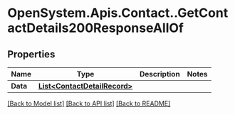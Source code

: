 # OpenSystem.Apis.Contact..GetContactDetails200ResponseAllOf

## Properties

Name | Type | Description | Notes
------------ | ------------- | ------------- | -------------
**Data** | [**List&lt;ContactDetailRecord&gt;**](ContactDetailRecord.md) |  | 

[[Back to Model list]](../README.md#documentation-for-models) [[Back to API list]](../README.md#documentation-for-api-endpoints) [[Back to README]](../README.md)

